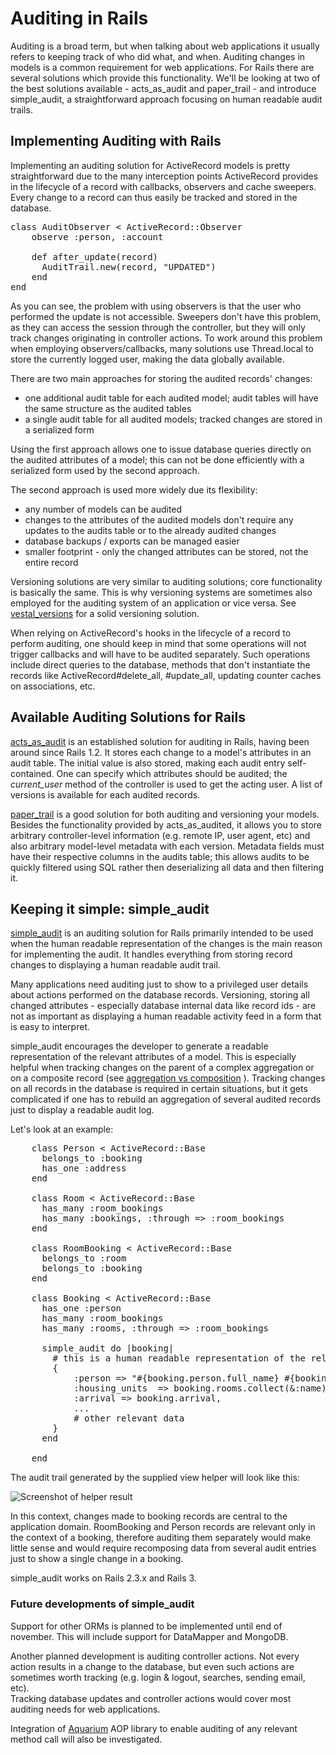 # Auditing in Rails

Auditing is a broad term, but when talking about web applications it usually refers to keeping track of who did what, and when. Auditing changes in models is a common requirement for web applications. For Rails there are several solutions which provide this functionality. We'll be looking at two of the best solutions available - acts_as_audit and paper_trail - and introduce simple_audit, a straightforward approach focusing on human readable audit trails.

## Implementing Auditing with Rails

Implementing an auditing solution for ActiveRecord models is pretty straightforward due to the many interception points ActiveRecord provides in the lifecycle of a record with callbacks, observers and cache sweepers. Every change to a record can thus easily be tracked and stored in the database.

<pre>
class AuditObserver < ActiveRecord::Observer
    observe :person, :account

    def after_update(record)
      AuditTrail.new(record, "UPDATED")          
    end
end 
</pre>

As you can see, the problem with using observers is that the user who performed the update is not accessible. Sweepers don't have this problem, as they can access the session through the controller, but they will only track changes originating in controller actions. To work around this problem when employing observers/callbacks, many solutions use Thread.local to store the currently logged user, making the data globally available.

There are two main approaches for storing the audited records' changes:

* one additional audit table for each audited model; audit tables will have the same structure as the audited tables
* a single audit table for all audited models; tracked changes are stored in a serialized form 

Using the first approach allows one to issue database queries directly on the audited attributes of a model; this can not be done efficiently with a serialized form used by the second approach.

The second approach is used more widely due its flexibility:

* any number of models can be audited
* changes to the attributes of the audited models don't require any updates to the audits table or to the already audited changes
* database backups / exports can be managed easier
* smaller footprint - only the changed attributes can be stored, not the entire record

Versioning solutions are very similar to auditing solutions; core functionality is basically the same. This is why versioning systems are sometimes also employed for the auditing system of an application or vice versa. See [vestal_versions](http://github.com/laserlemon/vestal_versions) for a solid versioning solution.

When relying on ActiveRecord's hooks in the lifecycle of a record to perform auditing, one should keep in mind that some operations will not trigger callbacks and will have to be audited separately. Such operations include direct queries to the database, methods that don't instantiate the records like ActiveRecord#delete_all, #update_all, updating counter caches on associations, etc.

## Available Auditing Solutions for Rails

[acts_as_audit](http://github.com/collectiveidea/acts_as_audited) is an established solution for auditing in Rails, having been around since Rails 1.2. It stores each change to a model's attributes in an audit table. The initial value is also stored, making each audit entry self-contained. One can specify which attributes should be audited; the _current_user_ method of the controller is used to get the acting user. A list of versions is available for each audited records.

[paper_trail](http://github.com/airblade/paper_trail) is a good solution for both auditing and versioning your models. Besides the functionality provided by acts_as_audited, it allows you to store arbitrary controller-level information  (e.g. remote IP, user agent, etc) and also arbitrary model-level metadata with each version. Metadata fields must have their respective columns in the audits table; this allows audits to be quickly filtered using SQL rather then deserializing all data and then filtering it. 

## Keeping it simple: simple_audit

[simple_audit](http://github.com/gtarnovan/simple_audit) is an auditing solution for Rails primarily intended to be used when the human readable representation of the changes is the main reason for implementing the audit. It handles everything from storing record changes to displaying a human readable audit trail.

Many applications need auditing just to show to a privileged user details about actions performed on the database records. Versioning, storing all changed attributes - especially database internal data like record ids - are not as important as displaying a human readable activity feed in a form that is easy to interpret.

simple_audit encourages the developer to generate a readable representation of the relevant attributes of a model. This is especially helpful when tracking changes on the parent of a complex aggregation or on a composite record (see [aggregation vs composition](http://en.wikipedia.org/wiki/Object_composition#Aggregation) ). 
Tracking changes on all records in the database is required in certain situations, but it gets complicated if one has to rebuild an aggregation of several audited records just to display a readable audit log.

Let's look at an example:

<pre>
    class Person < ActiveRecord::Base
      belongs_to :booking
      has_one :address
    end
    
    class Room < ActiveRecord::Base
      has_many :room_bookings
      has_many :bookings, :through => :room_bookings
    end
    
    class RoomBooking < ActiveRecord::Base
      belongs_to :room
      belongs_to :booking
    end
    
    class Booking < ActiveRecord::Base
      has_one :person
      has_many :room_bookings
      has_many :rooms, :through => :room_bookings
            
      simple_audit do |booking|
        # this is a human readable representation of the relevant attributes
        {
            :person => "#{booking.person.full_name} #{booking.address.to_s}",
            :housing_units  => booking.rooms.collect(&:name).join('; '), 
            :arrival => booking.arrival,
            ...
            # other relevant data
        }
      end
      
    end
</pre>

The audit trail generated by the supplied view helper will look like this:

![Screenshot of helper result](http://github.com/gtarnovan/simple_audit/raw/master/screenshot.png)

In this context, changes made to booking records are central to the application domain. RoomBooking and Person records are relevant only in the context of a booking, therefore auditing them separately would make little sense and would require recomposing data from several audit entries just to show a single change in a booking.

simple_audit works on Rails 2.3.x and Rails 3.

### Future developments of simple_audit

Support for other ORMs is planned to be implemented until end of november. This will include support for DataMapper and MongoDB.

Another planned development is auditing controller actions. Not every action results in a change to the database, but even such actions are sometimes worth tracking (e.g. login & logout, searches, sending email, etc). 
<br />
Tracking database updates and controller actions would cover most auditing needs for web applications.

Integration of [Aquarium](http://aquarium.rubyforge.org/) AOP library to enable auditing of any relevant method call will also be investigated.





